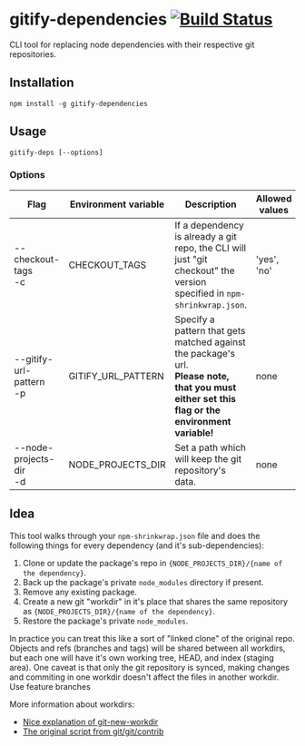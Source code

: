 # gitify-dependencies [![Build Status](https://travis-ci.com/contentful/gitify-dependencies.svg?token=CYEWg3reo6fMQ47zH5gY&branch=master)](https://travis-ci.com/contentful/gitify-dependencies)
CLI tool for replacing node dependencies with their respective git repositories.

## Installation

```
npm install -g gitify-dependencies
```

## Usage

```
gitify-deps [--options]
```

### Options

| Flag | Environment variable | Description | Allowed values | Default value |
|------|----------------------|-------------|----------------|---------------|
| --checkout-tags<br>-c | CHECKOUT_TAGS | If a dependency is already a git repo, the CLI will just "git checkout" the version specified in `npm-shrinkwrap.json`. | 'yes', 'no' | 'no' |
| --gitify-url-pattern<br>-p | GITIFY_URL_PATTERN | Specify a pattern that gets matched against the package's url.<br> **Please note, that you must either set this flag or the environment variable!** | none | none |
| --node-projects-dir<br> -d | NODE_PROJECTS_DIR | Set a path which will keep the git repository's data. | none | $HOME/.gitify |

## Idea

This tool walks through your `npm-shrinkwrap.json` file and does the following things for every dependency (and it's sub-dependencies):

1. Clone or update the package's repo in `{NODE_PROJECTS_DIR}/{name of the dependency}`.
2. Back up the package's private `node_modules` directory if present.
3. Remove any existing package.
4. Create a new git "workdir" in it's place that shares the same repository as `{NODE_PROJECTS_DIR}/{name of the dependency}`.
5. Restore the package's private `node_modules`.

In practice you can treat this like a sort of "linked clone" of the original repo. Objects and refs (branches and tags) will be shared between all workdirs, but each one will have it's own working tree, HEAD, and index (staging area). One caveat is that only the git repository is synced, making changes and commiting in one workdir doesn't affect the files in another workdir. Use feature branches

More information about workdirs:

 - [Nice explanation of git-new-workdir](http://nuclearsquid.com/writings/git-new-workdir/)
 - [The original script from git/git/contrib](https://github.com/git/git/blob/7b69fcb181941fafda99a5ffd25cea1f685d7e70/contrib/workdir/git-new-workdir)
